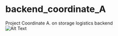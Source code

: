 # backend_coordinate_A
Project Coordinate A. on storage logistics backend <br>
![Alt Text](https://media.giphy.com/media/vFKqnCdLPNOKc/giphy.gif)
